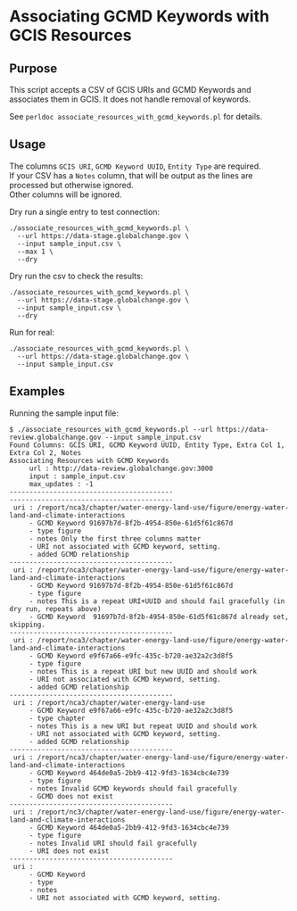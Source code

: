 # Associating GCMD Keywords with GCIS Resources

## Purpose

This script accepts a CSV of GCIS URIs and GCMD Keywords and associates them
in GCIS. It does not handle removal of keywords.

See `perldoc associate_resources_with_gcmd_keywords.pl` for details.

## Usage

The columns `GCIS URI`, `GCMD Keyword UUID`, `Entity Type` are required.  
If your CSV has a `Notes` column, that will be output as the lines are processed but otherwise ignored.  
Other columns will be ignored.  


Dry run a single entry to test connection:  
```
./associate_resources_with_gcmd_keywords.pl \
  --url https://data-stage.globalchange.gov \
  --input sample_input.csv \
  --max 1 \
  --dry
```

Dry run the csv to check the results:  
```
./associate_resources_with_gcmd_keywords.pl \
  --url https://data-stage.globalchange.gov \
  --input sample_input.csv \
  --dry
```

Run for real:  
```
./associate_resources_with_gcmd_keywords.pl \
  --url https://data-stage.globalchange.gov \
  --input sample_input.csv
```

## Examples

Running the sample input file:

```
$ ./associate_resources_with_gcmd_keywords.pl --url https://data-review.globalchange.gov --input sample_input.csv
Found Columns: GCIS URI, GCMD Keyword UUID, Entity Type, Extra Col 1,  Extra Col 2, Notes
Associating Resources with GCMD Keywords
     url : http://data-review.globalchange.gov:3000
     input : sample_input.csv
     max_updates : -1
-----------------------------------------
-----------------------------------------
 uri : /report/nca3/chapter/water-energy-land-use/figure/energy-water-land-and-climate-interactions
     - GCMD Keyword 91697b7d-8f2b-4954-850e-61d5f61c867d
     - type figure
     - notes Only the first three columns matter
     - URI not associated with GCMD keyword, setting.
     - added GCMD relationship
-----------------------------------------
 uri : /report/nca3/chapter/water-energy-land-use/figure/energy-water-land-and-climate-interactions
     - GCMD Keyword 91697b7d-8f2b-4954-850e-61d5f61c867d
     - type figure
     - notes This is a repeat URI+UUID and should fail gracefully (in dry run, repeats above)
     - GCMD Keyword  91697b7d-8f2b-4954-850e-61d5f61c867d already set, skipping.
-----------------------------------------
 uri : /report/nca3/chapter/water-energy-land-use/figure/energy-water-land-and-climate-interactions
     - GCMD Keyword e9f67a66-e9fc-435c-b720-ae32a2c3d8f5
     - type figure
     - notes This is a repeat URI but new UUID and should work
     - URI not associated with GCMD keyword, setting.
     - added GCMD relationship
-----------------------------------------
 uri : /report/nca3/chapter/water-energy-land-use
     - GCMD Keyword e9f67a66-e9fc-435c-b720-ae32a2c3d8f5
     - type chapter
     - notes This is a new URI but repeat UUID and should work
     - URI not associated with GCMD keyword, setting.
     - added GCMD relationship
-----------------------------------------
 uri : /report/nca3/chapter/water-energy-land-use/figure/energy-water-land-and-climate-interactions
     - GCMD Keyword 464de0a5-2bb9-412-9fd3-1634cbc4e739
     - type figure
     - notes Invalid GCMD keywords should fail gracefully
     - GCMD does not exist
-----------------------------------------
 uri : /report/nc3/chapter/water-energy-land-use/figure/energy-water-land-and-climate-interactions
     - GCMD Keyword 464de0a5-2bb9-412-9fd3-1634cbc4e739
     - type figure
     - notes Invalid URI should fail gracefully
     - URI does not exist
-----------------------------------------
 uri :
     - GCMD Keyword
     - type
     - notes
     - URI not associated with GCMD keyword, setting.
```

